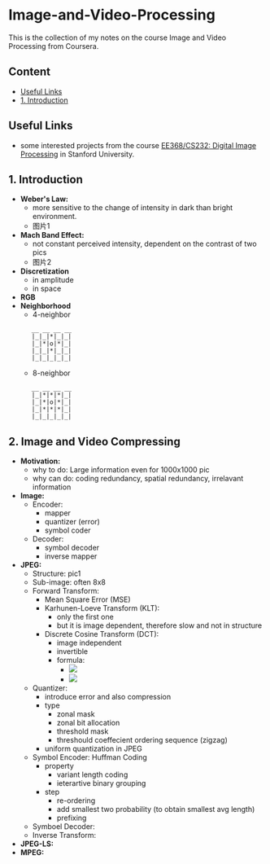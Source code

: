 # Image-and-Video-Processing
This is the collection of my notes on the course Image and Video Processing from Coursera.

## Content
* [Useful Links](##useful-links)
* [1. Introduction](##1-introduction)


## Useful Links
* some interested projects from the course [EE368/CS232: Digital Image Processing](https://web.stanford.edu/class/ee368/index.html) in Stanford University.


## 1. Introduction
* **Weber's Law:**
    * more sensitive to the change of intensity in dark than bright environment.
    * 图片1
* **Mach Band Effect:**
    * not constant perceived intensity, dependent on the contrast of two pics
    * 图片2
* **Discretization**
    * in amplitude
    * in space
* **RGB**
* **Neighborhood**
    * 4-neighbor
    ```
       __ __ __ __
       |_|_|*|_|_|
       |_|*|o|*|_|
       |_|_|*|_|_|
       |_|_|_|_|_|
    ```   
    * 8-neighbor
    ```
       __ __ __ __
       |_|*|*|*|_|
       |_|*|o|*|_|
       |_|*|*|*|_|
       |_|_|_|_|_|
   ```
   
## 2. Image and Video Compressing
* **Motivation:**
   * why to do: Large information even for 1000x1000 pic
   * why can do: coding redundancy, spatial redundancy, irrelavant information
* **Image:**
   * Encoder: 
      * mapper
      * quantizer (error)
      * symbol coder
   * Decoder:
      * symbol decoder
      * inverse mapper
* **JPEG:**
   * Structure: pic1
   * Sub-image: often 8x8
   * Forward Transform:
      * Mean Square Error (MSE)
      * Karhunen-Loeve Transform (KLT):
         * only the first one
         * but it is image dependent, therefore slow and not in structure
      * Discrete Cosine Transform (DCT):
         * image independent
         * invertible
         * formula:
            * ![](https://latex.codecogs.com/svg.latex?r(x,%20y,%20u,%20v)%20=%20s(x,%20y,%20u,%20v)%20=%20\alpha(u)\alpha(v)*cos[\frac{(2x+1)u*pi}{2n}]*cos[\frac{(2y+1)v*pi}{2n}])
            * ![](https://latex.codecogs.com/svg.latex?%20\alpha(u)=\left\{\begin{aligned}&\sqrt{1/n}\\&\sqrt{2/n}\end{aligned}\right.)       
   * Quantizer:
      * introduce error and also compression
      * type
         * zonal mask
         * zonal bit allocation
         * threshold mask
         * threshould coeffecient ordering sequence (zigzag)
      * uniform quantization in JPEG
   * Symbol Encoder: Huffman Coding 
      * property
         * variant length coding
         * ieterartive binary grouping
      * step
         * re-ordering
         * add smallest two probability (to obtain smallest avg length)
         * prefixing
   * Symboel Decoder:
   * Inverse Transform:
* **JPEG-LS:**
* **MPEG:**
   

